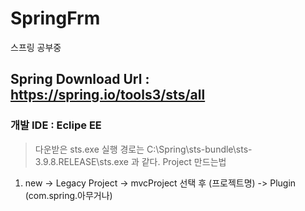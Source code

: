 # SpringFrm
스프링 공부중

Spring Download Url : https://spring.io/tools3/sts/all
------------

### 개발 IDE : Eclipe EE

> 다운받은 sts.exe 실행
경로는 C:\Spring\sts-bundle\sts-3.9.8.RELEASE\sts.exe 과 같다.
> Project 만드는법
 
 1. new -> Legacy Project -> mvcProject 선택 후 (프로젝트명) -> Plugin (com.spring.아무거나)
